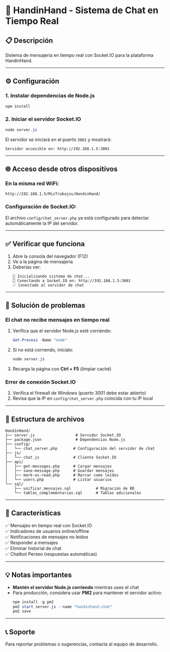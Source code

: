 # 🚀 HandinHand - Sistema de Chat en Tiempo Real

## 📋 Descripción
Sistema de mensajería en tiempo real con Socket.IO para la plataforma HandinHand.

---

## ⚙️ Configuración

### **1. Instalar dependencias de Node.js**

```powershell
npm install
```

### **2. Iniciar el servidor Socket.IO**

```powershell
node server.js
```

El servidor se iniciará en el puerto `3001` y mostrará:
```
Servidor accesible en: http://192.168.1.5:3001
```

---

## 🌐 Acceso desde otros dispositivos

### **En la misma red WiFi:**
```
http://192.168.1.5/MisTrabajos/HandinHand/
```

### **Configuración de Socket.IO:**
El archivo `config/chat_server.php` ya está configurado para detectar automáticamente la IP del servidor.

---

## ✅ Verificar que funciona

1. Abre la consola del navegador (F12)
2. Ve a la página de mensajería
3. Deberías ver:
   ```
   🚀 Inicializando sistema de chat...
   📡 Conectando a Socket.IO en: http://192.168.1.5:3001
   ✅ Conectado al servidor de chat
   ```

---

## 🐛 Solución de problemas

### **El chat no recibe mensajes en tiempo real**
1. Verifica que el servidor Node.js esté corriendo:
   ```powershell
   Get-Process -Name "node"
   ```

2. Si no está corriendo, inícialo:
   ```powershell
   node server.js
   ```

3. Recarga la página con **Ctrl + F5** (limpiar caché)

### **Error de conexión Socket.IO**
1. Verifica el firewall de Windows (puerto 3001 debe estar abierto)
2. Revisa que la IP en `config/chat_server.php` coincida con tu IP local

---

## 📁 Estructura de archivos

```
HandinHand/
├── server.js                  # Servidor Socket.IO
├── package.json               # Dependencias Node.js
├── config/
│   └── chat_server.php       # Configuración del servidor de chat
├── js/
│   └── chat.js               # Cliente Socket.IO
├── api/
│   ├── get-messages.php      # Cargar mensajes
│   ├── save-message.php      # Guardar mensajes
│   ├── mark-as-read.php      # Marcar como leídos
│   └── users.php             # Listar usuarios
└── sql/
    ├── unificar_mensajes.sql           # Migración de BD
    └── tablas_complementarias.sql      # Tablas adicionales
```

---

## 🔧 Características

✅ Mensajes en tiempo real con Socket.IO  
✅ Indicadores de usuarios online/offline  
✅ Notificaciones de mensajes no leídos  
✅ Responder a mensajes  
✅ Eliminar historial de chat  
✅ Chatbot Perseo (respuestas automáticas)  

---

## 💡 Notas importantes

- **Mantén el servidor Node.js corriendo** mientras uses el chat
- Para producción, considera usar **PM2** para mantener el servidor activo:
  ```powershell
  npm install -g pm2
  pm2 start server.js --name "handinhand-chat"
  pm2 save
  ```

---

## 📞 Soporte

Para reportar problemas o sugerencias, contacta al equipo de desarrollo.

